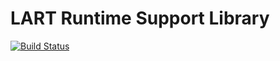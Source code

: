 # LART Runtime Support Library

[![Build Status](https://travis-ci.com/xlauko/lart-runtime.svg?token=xFVPqiiHBDQzM2ZUCmj6&branch=master)](https://travis-ci.com/xlauko/lart-runtime)
